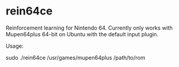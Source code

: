 # rein64ce
Reinforcement learning for Nintendo 64.
Currently only works with Mupen64plus 64-bit on Ubuntu with the default input plugin.

Usage:

sudo ./rein64ce /usr/games/mupen64plus /path/to/rom
